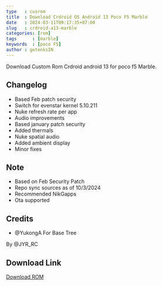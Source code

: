 ```yaml
---
type   : cusrom
title  : Download Crdroid OS Android 13 Poco F5 Marble
date   : 2024-03-11T09:17:35+07:00
slug   : crdroid-a13-marble
categories: [rom]
tags      : [marble]
keywords  : [poco F5]
author : gotenksIN
---
```


Download Custom Rom Crdroid android 13 for poco f5 Marble.

## Changelog
- Based Feb patch security
- Switch for evenstar kernel 5.10.211
- Nuke refresh rate per app
- Audio improvements
- Based january patch security
- Added thermals
- Nuke spatial audio
- Added ambient display
- Minor fixes

## Note
- Based on Feb Security Patch
- Repo sync sources as of 10/3/2024
- Recommended NikGapps
- Ota supported

## Credits
- @YukongA For Base Tree

By @JYR_RC


## Download Link
[Download ROM](https://sourceforge.net/projects/crdroid/files/marble/9.x/crDroidAndroid-13.0-20240310-marble-v9.14.zip/download)
